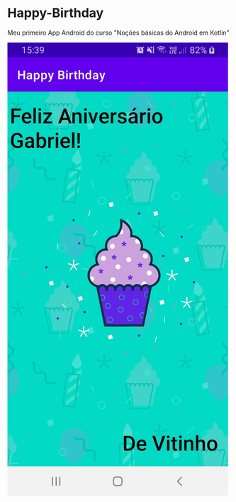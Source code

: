 # Happy-Birthday
Meu primeiro App Android do curso "Noções básicas do Android em Kotlin"

![alt text](https://github.com/VitiNho-Dev/Happy-Birthday/blob/main/app/src/print_screen/Screenshot_20211123-153953_Happy%20Birthday.jpg)
